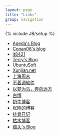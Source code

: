 ```yaml
---
layout: page
title: "Links"
group: navigation
---
```

{% include JB/setup %}

<ul>
<li><a href="http://jianyin.org" title="老A">Ageda&#039;s Blog</a></li>
<li><a href="http://blog.conan06.com/" title="Conan06@北京">Conan06&#039;s blog</a></li>
<li><a href="http://www.it8421.com/" title="小Q@马鞍山">it8421</a></li>
<li><a href="http://terrychen.info/" title="陈敏@北京">Terry&#039;s Blog</a></li>
<li><a href="http://www.ubuntusoft.com/" title="灵亦rEd@肇庆">UbuntuSoft</a></li>
<li><a href="http://xunjian.net" title="陈训坚@桂林">Xunjian.net</a></li>
<li><a href="http://since1989.org/" title="王亚平@上海">上海周末</a></li>
<li><a href="http://bzdiao.com/" title="Bruse@西安">不着调软件</a></li>
<li><a href="http://lhcy.info" title=" 林海草原@锦州">以梦为马，奔向远方</a></li>
<li><a href="http://gubo.org" title="许凯@焦作">古博</a></li>
<li><a href="http://www.nenew.net/" title="奶牛@淄博">奶牛博客</a></li>
<li><a href="http://www.zhanggang.net/" title="张刚@长沙">张刚的博客</a></li>
<li><a href="http://betabone.com" title="betabone@杭州">排骨日记</a></li>
<li><a href="http://www.chenstory.com/" title="陈荣强@桂林">枯木博客</a></li>
<li><a href="http://www.makiller.com" title="马震南@桂林">贼头&#039;s Blog</a></li>
</ul>
